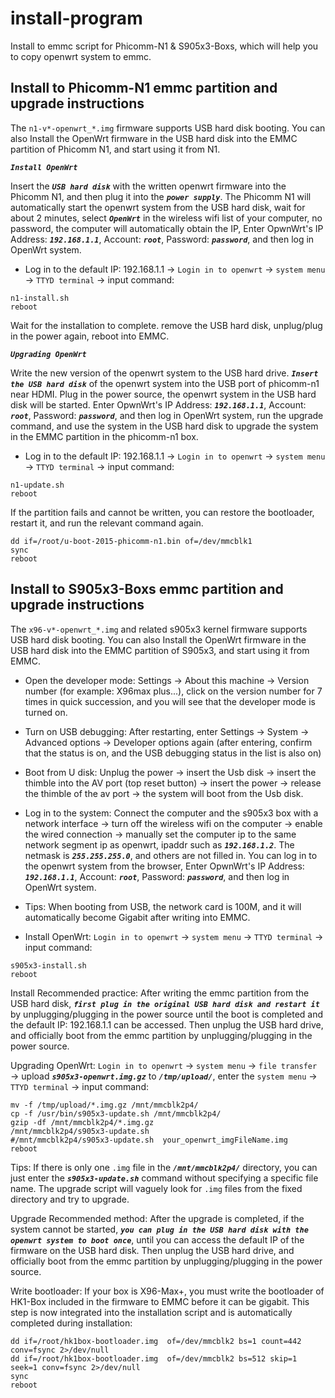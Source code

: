 # install-program

Install to emmc script for Phicomm-N1 & S905x3-Boxs, which will help you to copy openwrt system to emmc.

## Install to Phicomm-N1 emmc partition and upgrade instructions

The `n1-v*-openwrt_*.img` firmware supports USB hard disk booting. You can also Install the OpenWrt firmware in the USB hard disk into the EMMC partition of Phicomm N1, and start using it from N1.

***`Install OpenWrt`***

Insert the ***`USB hard disk`*** with the written openwrt firmware into the Phicomm N1, and then plug it into the ***`power supply`***. The Phicomm N1 will automatically start the openwrt system from the USB hard disk, wait for about 2 minutes, select ***`OpenWrt`*** in the wireless wifi list of your computer, no password, the computer will automatically obtain the IP, Enter OpwnWrt's IP Address: ***`192.168.1.1`***, Account: ***`root`***, Password: ***`password`***, and then log in OpenWrt system.

- Log in to the default IP: 192.168.1.1 → `Login in to openwrt` → `system menu` → `TTYD terminal` → input command: 
```shell script
n1-install.sh
reboot
```
Wait for the installation to complete. remove the USB hard disk, unplug/plug in the power again, reboot into EMMC.


***`Upgrading OpenWrt`***

Write the new version of the openwrt system to the USB hard drive. ***`Insert the USB hard disk`*** of the openwrt system into the USB port of phicomm-n1 near HDMI. Plug in the power source, the openwrt system in the USB hard disk will be started. Enter OpwnWrt's IP Address: ***`192.168.1.1`***, Account: ***`root`***, Password: ***`password`***, and then log in OpenWrt system, run the upgrade command, and use the system in the USB hard disk to upgrade the system in the EMMC partition in the phicomm-n1 box.

- Log in to the default IP: 192.168.1.1 → `Login in to openwrt` → `system menu` → `TTYD terminal` → input command: 
```shell script
n1-update.sh
reboot
```

If the partition fails and cannot be written, you can restore the bootloader, restart it, and run the relevant command again.
```shell script
dd if=/root/u-boot-2015-phicomm-n1.bin of=/dev/mmcblk1
sync
reboot
```

## Install to S905x3-Boxs emmc partition and upgrade instructions

The `x96-v*-openwrt_*.img` and related s905x3 kernel firmware supports USB hard disk booting. You can also Install the OpenWrt firmware in the USB hard disk into the EMMC partition of S905x3, and start using it from EMMC.

- Open the developer mode: Settings → About this machine → Version number (for example: X96max plus...), click on the version number for 7 times in quick succession, and you will see that the developer mode is turned on.

- Turn on USB debugging: After restarting, enter Settings → System → Advanced options → Developer options again (after entering, confirm that the status is on, and the USB debugging status in the list is also on)

- Boot from U disk: Unplug the power → insert the Usb disk → insert the thimble into the AV port (top reset button) → insert the power → release the thimble of the av port → the system will boot from the Usb disk.

- Log in to the system: Connect the computer and the s905x3 box with a network interface → turn off the wireless wifi on the computer → enable the wired connection → manually set the computer ip to the same network segment ip as openwrt, ipaddr such as ***`192.168.1.2`***. The netmask is ***`255.255.255.0`***, and others are not filled in. You can log in to the openwrt system from the browser, Enter OpwnWrt's IP Address: ***`192.168.1.1`***, Account: ***`root`***, Password: ***`password`***, and then log in OpenWrt system.

- Tips: When booting from USB, the network card is 100M, and it will automatically become Gigabit after writing into EMMC.

- Install OpenWrt: `Login in to openwrt` → `system menu` → `TTYD terminal` → input command: 
```shell script
s905x3-install.sh
reboot
```

Install Recommended practice: After writing the emmc partition from the USB hard disk, ***`first plug in the original USB hard disk and restart it`*** by unplugging/plugging in the power source until the boot is completed and the default IP: 192.168.1.1 can be accessed. Then unplug the USB hard drive, and officially boot from the emmc partition by unplugging/plugging in the power source.


Upgrading OpenWrt: `Login in to openwrt` → `system menu` → `file transfer` → upload ***`s905x3-openwrt.img.gz`*** to ***`/tmp/upload/`***, enter the `system menu` → `TTYD terminal` → input command: 
```shell script
mv -f /tmp/upload/*.img.gz /mnt/mmcblk2p4/
cp -f /usr/bin/s905x3-update.sh /mnt/mmcblk2p4/
gzip -df /mnt/mmcblk2p4/*.img.gz
/mnt/mmcblk2p4/s905x3-update.sh
#/mnt/mmcblk2p4/s905x3-update.sh  your_openwrt_imgFileName.img
reboot
```

Tips: If there is only one `.img` file in the ***`/mnt/mmcblk2p4/`*** directory, you can just enter the ***`s905x3-update.sh`*** command without specifying a specific file name. The upgrade script will vaguely look for `.img` files from the fixed directory and try to upgrade.

Upgrade Recommended method: After the upgrade is completed, if the system cannot be started, ***`you can plug in the USB hard disk with the openwrt system to boot once`***, until you can access the default IP of the firmware on the USB hard disk. Then unplug the USB hard drive, and officially boot from the emmc partition by unplugging/plugging in the power source.


Write bootloader: If your box is X96-Max+, you must write the bootloader of HK1-Box included in the firmware to EMMC before it can be gigabit. This step is now integrated into the installation script and is automatically completed during installation:

```shell script
dd if=/root/hk1box-bootloader.img  of=/dev/mmcblk2 bs=1 count=442 conv=fsync 2>/dev/null
dd if=/root/hk1box-bootloader.img  of=/dev/mmcblk2 bs=512 skip=1 seek=1 conv=fsync 2>/dev/null
sync
reboot
```

